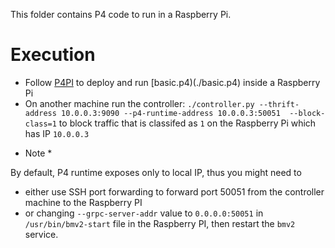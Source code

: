 This folder contains P4 code to run in a Raspberry Pi.

# Execution

- Follow [P4PI](https://github.com/p4lang/p4pi) to deploy and run [basic.p4)(./basic.p4) inside a Raspberry Pi
- On another machine run the controller: `./controller.py --thrift-address 10.0.0.3:9090 --p4-runtime-address 10.0.0.3:50051  --block-class=1` to block traffic that is classifed as `1` on the Raspberry Pi which has IP `10.0.0.3`

* Note *

By default, P4 runtime exposes only to local IP, thus you might need to 
- either use SSH port forwarding to forward port 50051 from the controller machine to the Raspberry PI
- or changing `--grpc-server-addr` value to `0.0.0.0:50051` in `/usr/bin/bmv2-start` file in the Raspberry PI, then restart the `bmv2` service.